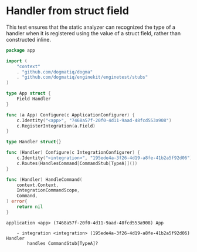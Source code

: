 # Handler from struct field

This test ensures that the static analyzer can recognized the type of a handler
when it is registered using the value of a struct field, rather than constructed
inline.

```go au:input au:group=matrix
package app

import (
    "context"
    . "github.com/dogmatiq/dogma"
    . "github.com/dogmatiq/enginekit/enginetest/stubs"
)

type App struct {
	Field Handler
}

func (a App) Configure(c ApplicationConfigurer) {
	c.Identity("<app>", "7468a57f-20f0-4d11-9aad-48fcd553a908")
	c.RegisterIntegration(a.Field)
}

type Handler struct{}

func (Handler) Configure(c IntegrationConfigurer) {
	c.Identity("<integration>", "195ede4a-3f26-4d19-a8fe-41b2a5f92d06")
	c.Routes(HandlesCommand[CommandStub[TypeA]]())
}

func (Handler) HandleCommand(
    context.Context,
    IntegrationCommandScope,
    Command,
) error{
    return nil
}
```

```au:output au:group=matrix
application <app> (7468a57f-20f0-4d11-9aad-48fcd553a908) App

    - integration <integration> (195ede4a-3f26-4d19-a8fe-41b2a5f92d06) Handler
        handles CommandStub[TypeA]?
```
